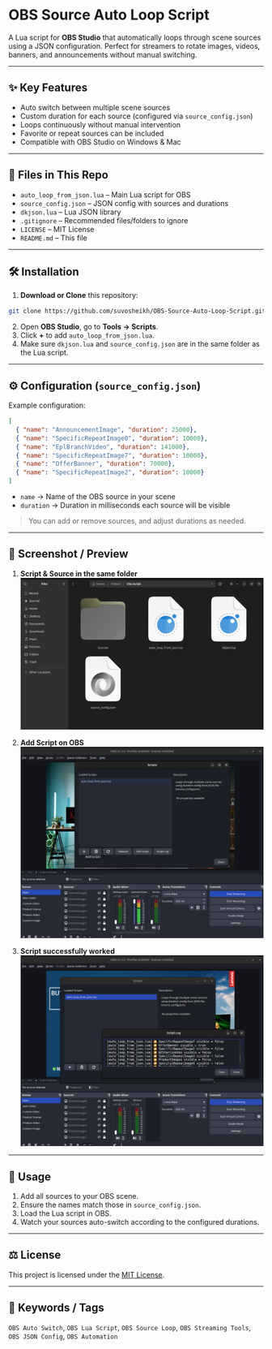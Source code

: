 # OBS Source Auto Loop Script

A Lua script for **OBS Studio** that automatically loops through scene sources using a JSON configuration. Perfect for streamers to rotate images, videos, banners, and announcements without manual switching.

---

## ✨ Key Features

- Auto switch between multiple scene sources
- Custom duration for each source (configured via `source_config.json`)
- Loops continuously without manual intervention
- Favorite or repeat sources can be included
- Compatible with OBS Studio on Windows & Mac

---

## 📂 Files in This Repo

- `auto_loop_from_json.lua` – Main Lua script for OBS
- `source_config.json` – JSON config with sources and durations
- `dkjson.lua` – Lua JSON library
- `.gitignore` – Recommended files/folders to ignore
- `LICENSE` – MIT License
- `README.md` – This file

---

## 🛠 Installation

1. **Download or Clone** this repository:

```bash
git clone https://github.com/suvosheikh/OBS-Source-Auto-Loop-Script.git
````

2. Open **OBS Studio**, go to **Tools → Scripts**.
3. Click **+** to add `auto_loop_from_json.lua`.
4. Make sure `dkjson.lua` and `source_config.json` are in the same folder as the Lua script.

---

## ⚙️ Configuration (`source_config.json`)

Example configuration:

```json
[
  { "name": "AnnouncementImage", "duration": 25000},
  { "name": "SpecificRepeatImage0", "duration": 10000},
  { "name": "EplBranchVideo", "duration": 141000},
  { "name": "SpecificRepeatImage7", "duration": 10000},
  { "name": "OfferBanner", "duration": 70000},
  { "name": "SpecificRepeatImage2", "duration": 10000}
]
```

* `name` → Name of the OBS source in your scene
* `duration` → Duration in milliseconds each source will be visible

> You can add or remove sources, and adjust durations as needed.

---

## 📸 Screenshot / Preview
1. **Script & Source in the same folder**  
![Script & Source in the same folder](Screenshots/screenshot1.png)

2. **Add Script on OBS**  
![Add Script on OBS](Screenshots/screenshot2.png)

3. **Script successfully worked**  
![Script successfully worked](Screenshots/screenshot3.png)

---

## 📝 Usage

1. Add all sources to your OBS scene.
2. Ensure the names match those in `source_config.json`.
3. Load the Lua script in OBS.
4. Watch your sources auto-switch according to the configured durations.

---

## ⚖️ License

This project is licensed under the [MIT License](LICENSE).

---

## 🔑 Keywords / Tags

`OBS Auto Switch`, `OBS Lua Script`, `OBS Source Loop`, `OBS Streaming Tools`, `OBS JSON Config`, `OBS Automation`

